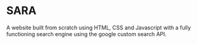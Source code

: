 # SARA
A website built from scratch using HTML, CSS and Javascript with a fully functioning search engine using the google custom search API.

